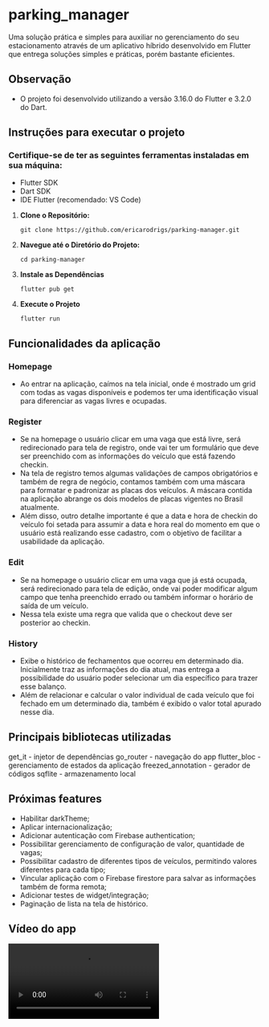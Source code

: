 # parking_manager

Uma solução prática e simples para auxiliar no gerenciamento do seu estacionamento através de um aplicativo híbrido desenvolvido em Flutter que entrega soluções simples e práticas, porém bastante eficientes.

## Observação

- O projeto foi desenvolvido utilizando a versão 3.16.0 do Flutter e 3.2.0 do Dart.

## Instruções para executar o projeto

### Certifique-se de ter as seguintes ferramentas instaladas em sua máquina:

- Flutter SDK
- Dart SDK
- IDE Flutter (recomendado: VS Code)

1. **Clone o Repositório:**

   ```
   git clone https://github.com/ericarodrigs/parking-manager.git
   ```

2. **Navegue até o Diretório do Projeto:**
    ```
    cd parking-manager
    ```
3. **Instale as Dependências**
    ```
    flutter pub get
    ```
4. **Execute o Projeto**

    ```
    flutter run
    ```

## Funcionalidades da aplicação

### Homepage

- Ao entrar na aplicação, caímos na tela inicial, onde é mostrado um grid com todas as vagas disponíveis e podemos ter uma identificação visual para diferenciar as vagas livres e ocupadas.

### Register

- Se na homepage o usuário clicar em uma vaga que está livre, será redirecionado para tela de registro, onde vai ter um formulário que deve ser preenchido com as informações do veículo que está fazendo checkin.
- Na tela de registro temos algumas validações de campos obrigatórios e também de regra de negócio, contamos também com uma máscara para formatar e padronizar as placas dos veículos. A máscara contida na aplicação abrange os dois modelos de placas vigentes no Brasil atualmente.
- Além disso, outro detalhe importante é que a data e hora de checkin do veículo foi setada para assumir a data e hora real do momento em que o usuário está realizando esse cadastro, com o objetivo de facilitar a usabilidade da aplicação.

### Edit

- Se na homepage o usuário clicar em uma vaga que já está ocupada, será redirecionado para tela de edição, onde vai poder modificar algum campo que tenha preenchido errado ou também informar o horário de saída de um veículo.
- Nessa tela existe uma regra que valida que o checkout deve ser posterior ao checkin.

### History

- Exibe o histórico de fechamentos que ocorreu em determinado dia. Inicialmente traz as informações do dia atual, mas entrega a possibilidade do usuário poder selecionar um dia específico para trazer esse balanço.
- Além de relacionar e calcular o valor individual de cada veículo que foi fechado em um determinado dia, também é exibido o valor total apurado nesse dia.


## Principais bibliotecas utilizadas

get_it - injetor de dependências
go_router - navegação do app
flutter_bloc - gerenciamento de estados da aplicação 
freezed_annotation - gerador de códigos
sqflite - armazenamento local


## Próximas features

- Habilitar darkTheme;
- Aplicar internacionalização;
- Adicionar autenticação com Firebase authentication;
- Possibilitar gerenciamento de configuração de valor, quantidade de vagas;
- Possibilitar cadastro de diferentes tipos de veículos, permitindo valores diferentes para cada tipo;
- Vincular aplicação com o Firebase firestore para salvar as informações também de forma remota;
- Adicionar testes de widget/integração;
- Paginação de lista na tela de histórico.


## Vídeo do app

![Parking Manager](https://github.com/ericarodrigs/parking-manager/blob/main/parking_manager.mp4)
